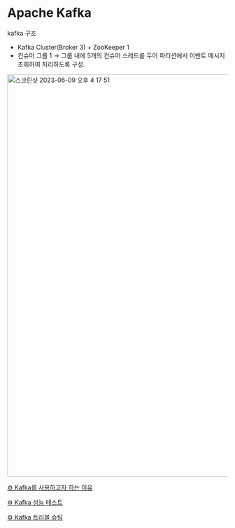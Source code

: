# Apache Kafka

kafka 구조
- Kafka Cluster(Broker 3) + ZooKeeper 1
- 컨슈머 그룹 1 → 그룹 내에 5개의 컨슈머 스레드를 두어 파티션에서 이벤트 메시지 조회하여 처리하도록 구성.
  
<img width="919" alt="스크린샷 2023-06-09 오후 4 17 51" src="https://github.com/BookermanProject/docker_kafka/assets/68779402/4de3f666-54dd-4c7f-a638-2b9905cc3b96">

[⚙️ Kafka를 사용하고자 하는 이유](https://www.notion.so/Kafka-4393de8caa454aa4baccabeed556de67) 

[⚙️ Kafka 성능 테스트](https://www.notion.so/Kafka-3459e15ad3ec4232b27fc7665c64448b)

[⚙️ Kafka 트러블 슈팅](https://www.notion.so/Kafka-92be5d6960fd4a819b8cb62fe0366bcf)

